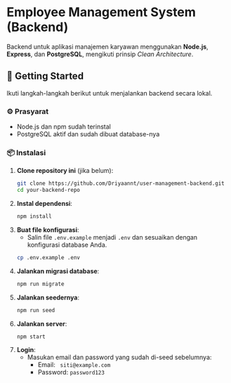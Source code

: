 # Employee Management System (Backend)

Backend untuk aplikasi manajemen karyawan menggunakan **Node.js**, **Express**, dan **PostgreSQL**, mengikuti prinsip *Clean Architecture*.

## 🚀 Getting Started

Ikuti langkah-langkah berikut untuk menjalankan backend secara lokal.

### ⚙️ Prasyarat

- Node.js dan npm sudah terinstal
- PostgreSQL aktif dan sudah dibuat database-nya

### 📦 Instalasi

1. **Clone repository ini** (jika belum):
   ```bash
   git clone https://github.com/Driyaannt/user-management-backend.git
   cd your-backend-repo

2. **Instal dependensi**:
   ```bash
   npm install
   ```
3. **Buat file konfigurasi**:
   - Salin file `.env.example` menjadi `.env` dan sesuaikan dengan konfigurasi database Anda.
   ```bash
   cp .env.example .env
   ```
4. **Jalankan migrasi database**:
   ```bash
   npm run migrate
   ```
5. **Jalankan seedernya**:
   ```bash
   npm run seed
   ```
6. **Jalankan server**:
   ```bash
   npm start
   ```
7. **Login**:
   - Masukan email dan password yang sudah di-seed sebelumnya:
     - Email: ` siti@example.com`
     - Password: `password123`